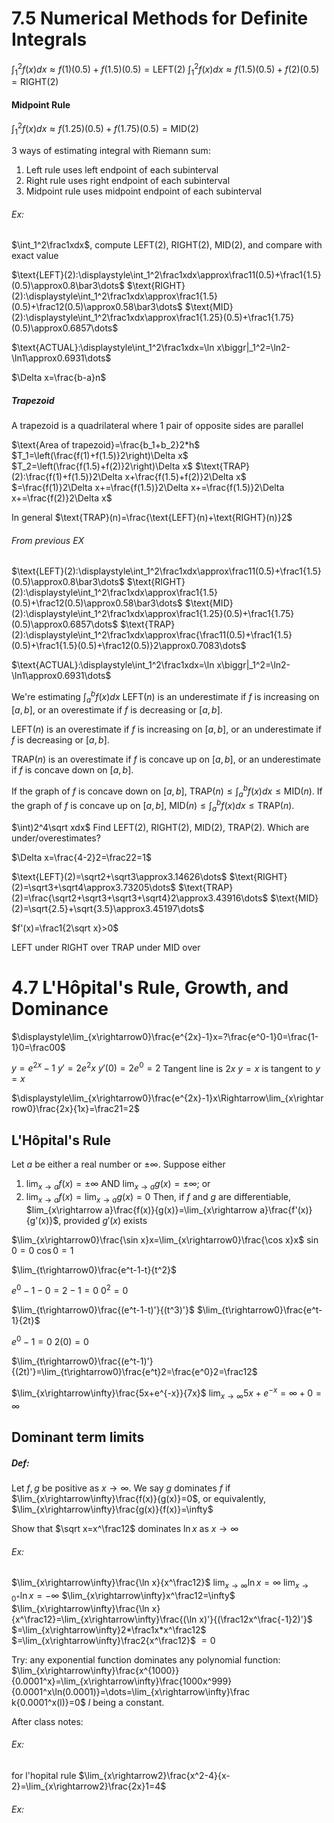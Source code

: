 # 7.5 Numerical Methods for Definite Integrals
$\displaystyle\int_1^2f(x)dx\approx f(1)(0.5)+f(1.5)(0.5)=\text{LEFT}(2)$
$\displaystyle\int_1^2f(x)dx\approx f(1.5)(0.5)+f(2)(0.5)=\text{RIGHT}(2)$
#### Midpoint Rule
$\displaystyle\int_1^2f(x)dx\approx f(1.25)(0.5)+f(1.75)(0.5)=\text{MID}(2)$

3 ways of estimating integral with Riemann sum:
1) Left rule uses left endpoint of each subinterval
2) Right rule uses right endpoint of each subinterval
3) Midpoint rule uses midpoint endpoint of each subinterval

###### Ex:
$\int_1^2\frac1xdx$, compute LEFT(2), RIGHT(2), MID(2), and compare with exact value

$\text{LEFT}(2):\displaystyle\int_1^2\frac1xdx\approx\frac11(0.5)+\frac1{1.5}(0.5)\approx0.8\bar3\dots$
$\text{RIGHT}(2):\displaystyle\int_1^2\frac1xdx\approx\frac1{1.5}(0.5)+\frac12(0.5)\approx0.58\bar3\dots$
$\text{MID}(2):\displaystyle\int_1^2\frac1xdx\approx\frac1{1.25}(0.5)+\frac1{1.75}(0.5)\approx0.6857\dots$

$\text{ACTUAL}:\displaystyle\int_1^2\frac1xdx=\ln x\biggr|_1^2=\ln2-\ln1\approx0.6931\dots$


$\Delta x=\frac{b-a}n$


##### Trapezoid
A trapezoid is a quadrilateral where 1 pair of opposite sides are parallel

$\text{Area of trapezoid}=\frac{b_1+b_2}2*h$
$T_1=\left(\frac{f(1)+f(1.5)}2\right)\Delta x$
$T_2=\left(\frac{f(1.5)+f(2)}2\right)\Delta x$
$\text{TRAP}(2):\frac{f(1)+f(1.5)}2\Delta x+\frac{f(1.5)+f(2)}2\Delta x$
$=\frac{f(1)}2\Delta x+=\frac{f(1.5)}2\Delta x+=\frac{f(1.5)}2\Delta x+=\frac{f(2)}2\Delta x$

In general
$\text{TRAP}(n)=\frac{\text{LEFT}(n)+\text{RIGHT}(n)}2$

###### From previous EX

$\text{LEFT}(2):\displaystyle\int_1^2\frac1xdx\approx\frac11(0.5)+\frac1{1.5}(0.5)\approx0.8\bar3\dots$
$\text{RIGHT}(2):\displaystyle\int_1^2\frac1xdx\approx\frac1{1.5}(0.5)+\frac12(0.5)\approx0.58\bar3\dots$
$\text{MID}(2):\displaystyle\int_1^2\frac1xdx\approx\frac1{1.25}(0.5)+\frac1{1.75}(0.5)\approx0.6857\dots$
$\text{TRAP}(2):\displaystyle\int_1^2\frac1xdx\approx\frac{\frac11(0.5)+\frac1{1.5}(0.5)+\frac1{1.5}(0.5)+\frac12(0.5)}2\approx0.7083\dots$

$\text{ACTUAL}:\displaystyle\int_1^2\frac1xdx=\ln x\biggr|_1^2=\ln2-\ln1\approx0.6931\dots$



We're estimating $\int_a^bf(x)dx$
$\text{LEFT}(n)$ is an underestimate if $f$ is increasing on $[a,b]$, or an overestimate if $f$ is decreasing or $[a,b]$.

$\text{LEFT}(n)$ is an overestimate if $f$ is increasing on $[a,b]$, or an underestimate if $f$ is decreasing or $[a,b]$.

$\text{TRAP}(n)$ is an overestimate if $f$ is concave up on $[a,b]$, or an underestimate if $f$ is concave down on $[a,b]$.


If the graph of $f$ is concave down on $[a,b]$, $\text{TRAP}(n)\le\int_a^bf(x)dx\le\text{MID}(n)$.
If the graph of $f$ is concave up on $[a,b]$, $\text{MID}(n)\le\int_a^bf(x)dx\le\text{TRAP}(n)$.



$\int)2^4\sqrt xdx$
Find $\text{LEFT}(2)$, $\text{RIGHT}(2)$, $\text{MID}(2)$, $\text{TRAP}(2)$. Which are under/overestimates?

$\Delta x=\frac{4-2}2=\frac22=1$

$\text{LEFT}(2)=\sqrt2+\sqrt3\approx3.14626\dots$
$\text{RIGHT}(2)=\sqrt3+\sqrt4\approx3.73205\dots$
$\text{TRAP}(2)=\frac{\sqrt2+\sqrt3+\sqrt3+\sqrt4}2\approx3.43916\dots$
$\text{MID}(2)=\sqrt{2.5}+\sqrt{3.5}\approx3.45197\dots$

$f'(x)=\frac1{2\sqrt x}>0$

LEFT under
RIGHT over
TRAP under
MID over

# 4.7 L'Hôpital's Rule, Growth, and Dominance
$\displaystyle\lim_{x\rightarrow0}\frac{e^{2x}-1}x=?\frac{e^0-1}0=\frac{1-1}0=\frac00$

$y=e^{2x}-1$
$y'=2e^2x$
$y'(0)=2e^0=2$
Tangent line is $2x$
$y=x$ is tangent to $y=x$

$\displaystyle\lim_{x\rightarrow0}\frac{e^{2x}-1}x\Rightarrow\lim_{x\rightarrow0}\frac{2x}{1x}=\frac21=2$

## L'Hôpital's Rule
Let $a$ be either a real number or $\pm\infty$. Suppose either 
1) $\lim_{x\rightarrow a}f(x)=\pm\infty$ AND $\lim_{x\rightarrow a}g(x)=\pm\infty$; or
2)  $\lim_{x\rightarrow a}f(x)=\lim_{x\rightarrow a}g(x)=0$
Then, if $f$ and $g$ are differentiable, $lim_{x\rightarrow a}\frac{f(x)}{g(x)}=\lim_{x\rightarrow a}\frac{f'(x)}{g'(x)}$, provided $g'(x)$ exists

$\lim_{x\rightarrow0}\frac{\sin x}x=\lim_{x\rightarrow0}\frac{\cos x}x$
$\sin0=0$
$\cos0=1$

$\lim_{t\rightarrow0}\frac{e^t-1-t}{t^2}$

$e^0-1-0=2-1=0$
$0^2=0$

$\lim_{t\rightarrow0}\frac{(e^t-1-t)'}{(t^3)'}$
$\lim_{t\rightarrow0}\frac{e^t-1}{2t}$

$e^0-1=0$
$2(0)=0$

$\lim_{t\rightarrow0}\frac{(e^t-1)'}{(2t)'}=\lim_{t\rightarrow0}\frac{e^t}2=\frac{e^0}2=\frac12$


$\lim_{x\rightarrow\infty}\frac{5x+e^{-x}}{7x}$
$\lim_{x\rightarrow\infty}5x+e^{-x}=\infty+0=\infty$

## Dominant term limits
##### Def:
Let $f,g$ be positive as $x\rightarrow\infty$. We say $g$ dominates $f$ if $\lim_{x\rightarrow\infty}\frac{f(x)}{g(x)}=0$, or equivalently, $\lim_{x\rightarrow\infty}\frac{g(x)}{f(x)}=\infty$

Show that $\sqrt x=x^\frac12$ dominates $\ln x$ as $x\rightarrow\infty$


###### Ex:
$\lim_{x\rightarrow\infty}\frac{\ln x}{x^\frac12}$
$\lim_{x\rightarrow\infty}\ln x=\infty$
$\lim_{x\rightarrow0^+}\ln x=-\infty$
$\lim_{x\rightarrow\infty}x^\frac12=\infty$
$\lim_{x\rightarrow\infty}\frac{\ln x}{x^\frac12}=\lim_{x\rightarrow\infty}\frac{(\ln x)'}{(\frac12x^\frac{-1}2)'}$
$=\lim_{x\rightarrow\infty}2*\frac1x*x^\frac12$
$=\lim_{x\rightarrow\infty}\frac2{x^\frac12}$
$=0$


Try: any exponential function dominates any polynomial function:
$\lim_{x\rightarrow\infty}\frac{x^{1000}}{0.0001^x}=\lim_{x\rightarrow\infty}\frac{1000x^999}{0.0001^x\ln(0.0001)}=\dots=\lim_{x\rightarrow\infty}\frac k{0.0001^x(l)}=0$
$l$ being a constant.


After class notes:

###### Ex:
for l'hopital rule
$\lim_{x\rightarrow2}\frac{x^2-4}{x-2}=\lim_{x\rightarrow2}\frac{2x}1=4$
###### Ex:
